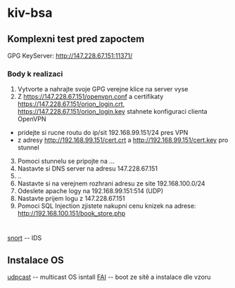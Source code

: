 # kiv-bsa

## Komplexni test pred zapoctem

GPG KeyServer: <http://147.228.67.151:11371/>

### Body k realizaci

1. Vytvorte a nahrajte svoje GPG verejne klice na server vyse
2. Z <https://147.228.67.151/openvpn.conf> a certifikaty <https://147.228.67.151/orion_login.crt>, <https://147.228.67.151/orion_login.key> stahnete konfiguraci clienta OpenVPN
  * pridejte si rucne routu do ip/sit 192.168.99.151/24 pres VPN
  * z adresy <http://192.168.99.151/cert.crt> a <http://192.168.99.151/cert.key> pro stunnel
3. Pomoci stunnelu se pripojte na ...
4. Nastavte si DNS server na adresu 147.228.67.151
5. ..
6. Nastavte si na verejnem rozhrani adresu ze site 192.168.100.0/24
7. Odeslete apache logy na 192.168.99.151:514 (UDP)
8. Nastavte prijem logu z 147.228.67.151
9. Pomoci SQL Injection zjistete nakupni cenu knizek na adrese: <http://192.168.100.151/book_store.php>




# 
[snort](https://www.snort.org/) -- IDS 

## Instalace OS
[udpcast](https://www.udpcast.linux.lu/bootloader.html) -- multicast OS isntall 
[FAI](https://fai-project.org/fai-guide/) -- boot ze sítě a instalace dle vzoru 